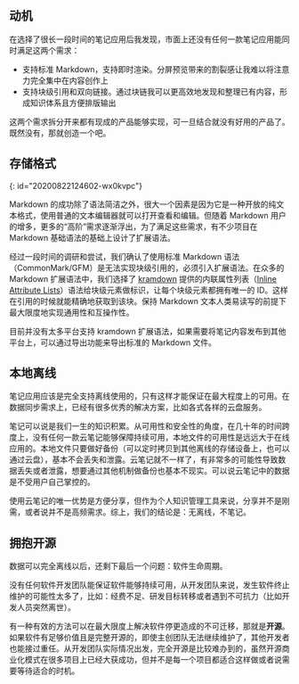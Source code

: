 ## 动机

在选择了很长一段时间的笔记应用后我发现，市面上还没有任何一款笔记应用能同时满足这两个需求：

* 支持标准 Markdown，支持即时渲染。分屏预览带来的割裂感让我难以将注意力完全集中在内容创作上
* 支持块级引用和双向链接。通过块链我可以更高效地发现和整理已有内容，形成知识体系且方便排版输出

这两个需求拆分开来都有现成的产品能够实现，可一旦结合就没有好用的产品了。既然没有，那就创造一个吧。

## 存储格式
{: id="20200822124602-wx0kvpc"}

Markdown 的成功除了语法简洁之外，很大一个因素是因为它是一种开放的纯文本格式，使用普通的文本编辑器就可以打开查看和编辑。但随着 Markdown 用户的增多，更多的“高阶”需求逐渐浮出，为了满足这些需求，有不少项目在 Markdown 基础语法的基础上设计了扩展语法。

经过一段时间的调研和尝试，我们确认了使用标准 Markdown 语法（CommonMark/GFM）是无法实现块级引用的，必须引入扩展语法。在众多的 Markdown 扩展语法中，我们选择了 [kramdown](https://kramdown.gettalong.org) 提供的内联属性列表（[Inline Attribute Lists](https://kramdown.gettalong.org/syntax.html#inline-attribute-lists)）语法给块级元素做标识，让每个块级元素都拥有唯一的 ID。这样在引用的时候就能精确地获取到该块。保持 Markdown 文本人类易读写的前提下最大限度地实现通用性和互操作性。

目前并没有太多平台支持 kramdown 扩展语法，如果需要将笔记内容发布到其他平台上，可以通过导出功能来导出标准的 Markdown 文件。

## 本地离线

笔记应用应该是完全支持离线使用的，只有这样才能保证在最大程度上的可用。在数据同步需求上，已经有很多优秀的解决方案，比如各式各样的云盘服务。

笔记可以说是我们一生的知识积累。从可用性和安全性的角度，在几十年的时间跨度上，没有任何一款云笔记能够保障持续可用，本地文件的可用性是远远大于在线应用的。本地文件只要做好备份（可以定时拷贝到其他离线的存储设备上，也可以通过云盘），基本不会丢失和泄露。云笔记就不一样了，有非常多的可能性导致数据丢失或者泄露，想要通过其他机制做备份也基本不现实。可以说云笔记中的数据是不受用户自己掌控的。

使用云笔记的唯一优势是方便分享，但作为个人知识管理工具来说，分享并不是刚需，或者说并不是高频需求。综上，我们的结论是：无离线，不笔记。

## 拥抱开源

数据可以完全离线以后，还剩下最后一个问题：软件生命周期。

没有任何软件开发团队能保证软件能够持续可用，从开发团队来说，发生软件终止维护的可能性太多了，比如：经费不足、研发目标转移或者遇到不可抗力（比如开发人员突然离世）。

有一种有效的方法可以在最大限度上解决软件停更造成的不可迁移，那就是**开源**。如果软件有足够价值且是完整开源的，即使主创团队无法继续维护了，其他开发者也能接过重任。从开发团队实际情况出发，完全开源是比较难办到的，虽然开源商业化模式在很多项目上已经大获成功，但并不是每一个项目都适合这样做或者说需要等待适合的时机。
